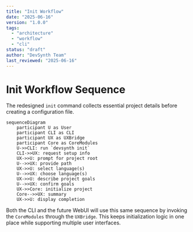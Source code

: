 ```yaml
---
title: "Init Workflow"
date: "2025-06-16"
version: "1.0.0"
tags:
  - "architecture"
  - "workflow"
  - "cli"
status: "draft"
author: "DevSynth Team"
last_reviewed: "2025-06-16"
---
```


# Init Workflow Sequence

The redesigned `init` command collects essential project details before creating a configuration file.

```mermaid
sequenceDiagram
    participant U as User
    participant CLI as CLI
    participant UX as UXBridge
    participant Core as CoreModules
    U->>CLI: run `devsynth init`
    CLI->>UX: request setup info
    UX->>U: prompt for project root
    U-->>UX: provide path
    UX->>U: select language(s)
    U-->>UX: choose language(s)
    UX->>U: describe project goals
    U-->>UX: confirm goals
    UX->>Core: initialize project
    Core-->>UX: summary
    UX->>U: display completion
```

Both the CLI and the future WebUI will use this same sequence by invoking the
`CoreModules` through the `UXBridge`. This keeps initialization logic in one
place while supporting multiple user interfaces.
